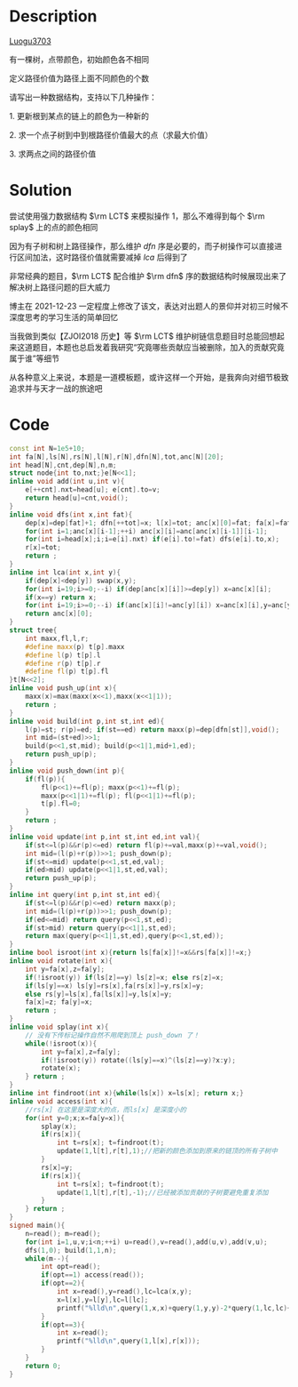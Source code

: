 # Description

[Luogu3703](https://www.luogu.com.cn/problem/P3703)

有一棵树，点带颜色，初始颜色各不相同

定义路径价值为路径上面不同颜色的个数

请写出一种数据结构，支持以下几种操作：

$1.$ 更新根到某点的链上的颜色为一种新的

$2.$ 求一个点子树到中到根路径价值最大的点（求最大价值）

$3.$ 求两点之间的路径价值

# Solution

尝试使用强力数据结构 $\rm LCT$ 来模拟操作 $1$，那么不难得到每个 $\rm splay$ 上的点的颜色相同

因为有子树和树上路径操作，那么维护 $dfn$ 序是必要的，而子树操作可以直接进行区间加法，这时路径价值就需要减掉 $lca$ 后得到了

非常经典的题目，$\rm LCT$ 配合维护 $\rm dfn$ 序的数据结构时候展现出来了解决树上路径问题的巨大威力

博主在 2021-12-23 一定程度上修改了该文，表达对出题人的景仰并对初三时候不深度思考的学习生活的简单回忆

当我做到类似【ZJOI2018 历史】等 $\rm LCT$ 维护树链信息题目时总能回想起来这道题目，本题也总启发着我研究“究竟哪些贡献应当被删除，加入的贡献究竟属于谁”等细节

从各种意义上来说，本题是一道模板题，或许这样一个开始，是我奔向对细节极致追求并与天才一战的旅途吧

# Code

```cpp
const int N=1e5+10;
int fa[N],ls[N],rs[N],l[N],r[N],dfn[N],tot,anc[N][20];
int head[N],cnt,dep[N],n,m;
struct node{int to,nxt;}e[N<<1];
inline void add(int u,int v){
    e[++cnt].nxt=head[u]; e[cnt].to=v;
    return head[u]=cnt,void();
}
inline void dfs(int x,int fat){
    dep[x]=dep[fat]+1; dfn[++tot]=x; l[x]=tot; anc[x][0]=fat; fa[x]=fat;
    for(int i=1;anc[x][i-1];++i) anc[x][i]=anc[anc[x][i-1]][i-1];
    for(int i=head[x];i;i=e[i].nxt) if(e[i].to!=fat) dfs(e[i].to,x);
    r[x]=tot;
    return ;
}
inline int lca(int x,int y){
    if(dep[x]<dep[y]) swap(x,y);
    for(int i=19;i>=0;--i) if(dep[anc[x][i]]>=dep[y]) x=anc[x][i];
    if(x==y) return x;
    for(int i=19;i>=0;--i) if(anc[x][i]!=anc[y][i]) x=anc[x][i],y=anc[y][i];
    return anc[x][0];
}
struct tree{
    int maxx,fl,l,r;
    #define maxx(p) t[p].maxx
    #define l(p) t[p].l
    #define r(p) t[p].r
    #define fl(p) t[p].fl
}t[N<<2];
inline void push_up(int x){
    maxx(x)=max(maxx(x<<1),maxx(x<<1|1));
    return ;
}
inline void build(int p,int st,int ed){
    l(p)=st; r(p)=ed; if(st==ed) return maxx(p)=dep[dfn[st]],void();
    int mid=(st+ed)>>1; 
    build(p<<1,st,mid); build(p<<1|1,mid+1,ed); 
    return push_up(p);
}
inline void push_down(int p){
    if(fl(p)){
        fl(p<<1)+=fl(p); maxx(p<<1)+=fl(p);
        maxx(p<<1|1)+=fl(p); fl(p<<1|1)+=fl(p);
        t[p].fl=0;
    } 
    return ;
}
inline void update(int p,int st,int ed,int val){
    if(st<=l(p)&&r(p)<=ed) return fl(p)+=val,maxx(p)+=val,void();
    int mid=(l(p)+r(p))>>1; push_down(p);
    if(st<=mid) update(p<<1,st,ed,val);
    if(ed>mid) update(p<<1|1,st,ed,val);
    return push_up(p);
}
inline int query(int p,int st,int ed){
    if(st<=l(p)&&r(p)<=ed) return maxx(p);
    int mid=(l(p)+r(p))>>1; push_down(p);
    if(ed<=mid) return query(p<<1,st,ed);
    if(st>mid) return query(p<<1|1,st,ed);
    return max(query(p<<1|1,st,ed),query(p<<1,st,ed));
}
inline bool isroot(int x){return ls[fa[x]]!=x&&rs[fa[x]]!=x;}
inline void rotate(int x){
    int y=fa[x],z=fa[y];
    if(!isroot(y)) if(ls[z]==y) ls[z]=x; else rs[z]=x;
    if(ls[y]==x) ls[y]=rs[x],fa[rs[x]]=y,rs[x]=y;
    else rs[y]=ls[x],fa[ls[x]]=y,ls[x]=y;
    fa[x]=z; fa[y]=x;
    return ;
}
inline void splay(int x){
    // 没有下传标记操作自然不用爬到顶上 push_down 了！
    while(!isroot(x)){
        int y=fa[x],z=fa[y];
        if(!isroot(y)) rotate((ls[y]==x)^(ls[z]==y)?x:y);
        rotate(x);
    } return ;
}
inline int findroot(int x){while(ls[x]) x=ls[x]; return x;}
inline void access(int x){
    //rs[x] 在这里是深度大的点，而ls[x] 是深度小的
    for(int y=0;x;x=fa[y=x]){
        splay(x);
        if(rs[x]){
            int t=rs[x]; t=findroot(t);
            update(1,l[t],r[t],1);//把新的颜色添加到原来的链顶的所有子树中
        } 
        rs[x]=y;
        if(rs[x]){
            int t=rs[x]; t=findroot(t);
            update(1,l[t],r[t],-1);//已经被添加贡献的子树要避免重复添加
        }
    } return ;
}
signed main(){
    n=read(); m=read();
    for(int i=1,u,v;i<n;++i) u=read(),v=read(),add(u,v),add(v,u);
    dfs(1,0); build(1,1,n);
    while(m--){
        int opt=read();
        if(opt==1) access(read());
        if(opt==2){
            int x=read(),y=read(),lc=lca(x,y);
            x=l[x],y=l[y],lc=l[lc];
            printf("%lld\n",query(1,x,x)+query(1,y,y)-2*query(1,lc,lc)+1);
        }
        if(opt==3){
            int x=read();
            printf("%lld\n",query(1,l[x],r[x]));
        }
    }
    return 0;
}
```